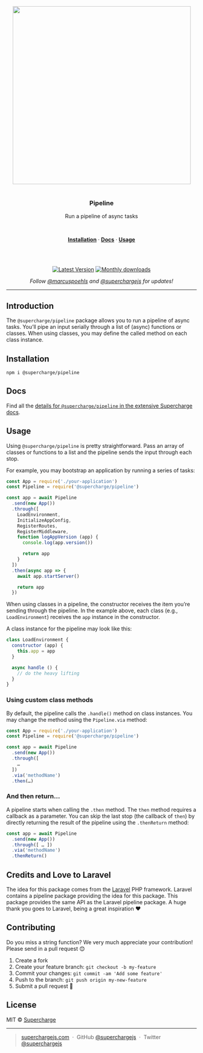<div align="center">
  <a href="https://superchargejs.com">
    <img width="471" style="max-width:100%;" src="https://superchargejs.com/images/supercharge-text.svg" />
  </a>
  <br/>
  <br/>
  <p>
    <h3>Pipeline</h3>
  </p>
  <p>
    Run a pipeline of async tasks
  </p>
  <br/>
  <p>
    <a href="#installation"><strong>Installation</strong></a> ·
    <a href="#Docs"><strong>Docs</strong></a> ·
    <a href="#usage"><strong>Usage</strong></a>
  </p>
  <br/>
  <br/>
  <p>
    <a href="https://www.npmjs.com/package/@supercharge/pipeline"><img src="https://img.shields.io/npm/v/@supercharge/pipeline.svg" alt="Latest Version"></a>
    <a href="https://www.npmjs.com/package/@supercharge/pipeline"><img src="https://img.shields.io/npm/dm/@supercharge/pipeline.svg" alt="Monthly downloads"></a>
  </p>
  <p>
    <em>Follow <a href="http://twitter.com/marcuspoehls">@marcuspoehls</a> and <a href="http://twitter.com/superchargejs">@superchargejs</a> for updates!</em>
  </p>
</div>

---

## Introduction
The `@supercharge/pipeline` package allows you to run a pipeline of async tasks. You’ll pipe an input serially through a list of (async) functions or classes. When using classes, you may define the called method on each class instance.


## Installation

```
npm i @supercharge/pipeline
```


## Docs
Find all the [details for `@supercharge/pipeline` in the extensive Supercharge docs](https://superchargejs.com/docs/pipeline).


## Usage
Using `@supercharge/pipeline` is pretty straightforward. Pass an array of classes or functions to a list and the pipeline sends the input through each stop.

For example, you may bootstrap an application by running a series of tasks:

```js
const App = require('./your-application')
const Pipeline = require('@supercharge/pipeline')

const app = await Pipeline
  .send(new App())
  .through([
    LoadEnvironment,
    InitializeAppConfig,
    RegisterRoutes,
    RegisterMiddleware,
    function logAppVersion (app) {
      console.log(app.version())

      return app
    }
  ])
  .then(async app => {
    await app.startServer()

    return app
  })
```

When using classes in a pipeline, the constructor receives the item you’re sending through the pipeline. In the example above, each class (e.g., `LoadEnvironment`) receives the `app` instance in the constructor.

A class instance for the pipeline may look like this:

```js
class LoadEnvironment {
  constructor (app) {
    this.app = app
  }

  async handle () {
    // do the heavy lifting
  }
}
```


### Using custom class methods
By default, the pipeline calls the `.handle()` method on class instances. You may change the method using the `Pipeline.via` method:

```js
const App = require('./your-application')
const Pipeline = require('@supercharge/pipeline')

const app = await Pipeline
  .send(new App())
  .through([
    …
  ])
  .via('methodName')
  .then(…)
```


### And then return…
A pipeline starts when calling the `.then` method. The `then` method requires a callback as a parameter. You can skip the last stop (the callback of `then`) by directly returning the result of the pipeline using the `.thenReturn` method:

```js
const app = await Pipeline
  .send(new App())
  .through([ … ])
  .via('methodName')
  .thenReturn()
```

## Credits and Love to Laravel
The idea for this package comes from the [Laravel](https://laravel.com) PHP framework. Laravel contains a pipeline package providing the idea for this package. This package provides the same API as the Laravel pipeline package. A huge thank you goes to Laravel, being a great inspiration ❤️


## Contributing
Do you miss a string function? We very much appreciate your contribution! Please send in a pull request 😊

1.  Create a fork
2.  Create your feature branch: `git checkout -b my-feature`
3.  Commit your changes: `git commit -am 'Add some feature'`
4.  Push to the branch: `git push origin my-new-feature`
5.  Submit a pull request 🚀


## License
MIT © [Supercharge](https://superchargejs.com)

---

> [superchargejs.com](https://superchargejs.com) &nbsp;&middot;&nbsp;
> GitHub [@superchargejs](https://github.com/superchargejs/) &nbsp;&middot;&nbsp;
> Twitter [@superchargejs](https://twitter.com/superchargejs)
